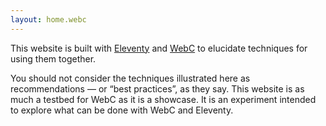 ```yaml
---
layout: home.webc
---
```


This website is built with [Eleventy](https://11ty.dev/) and [WebC](https://github.com/11ty/webc) to elucidate techniques for using them together.

You should not consider the techniques illustrated here as recommendations — or “best practices”, as they say.
This website is as much a testbed for WebC as it is a showcase.
It is an experiment intended to explore what can be done with WebC and Eleventy.

